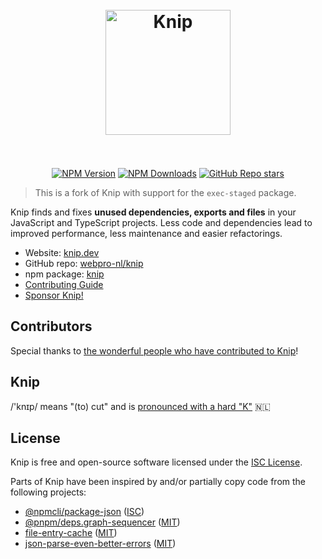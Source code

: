 <h1 align="center">
  <br />
  <a href="https://knip.dev">
    <img height="200" width="200" src="https://knip.dev/favicon.svg" alt="Knip" />
  </a>
  <br />
  <br />
</h1>

<div align="center">

[![NPM Version][2]][1] [![NPM Downloads][3]][1] [![GitHub Repo stars][5]][4]

</div>

> This is a fork of Knip with support for the `exec-staged` package.

Knip finds and fixes **unused dependencies, exports and files** in your
JavaScript and TypeScript projects. Less code and dependencies lead to improved
performance, less maintenance and easier refactorings.

- Website: [knip.dev][6]
- GitHub repo: [webpro-nl/knip][4]
- npm package: [knip][1]
- [Contributing Guide][7]
- [Sponsor Knip!][8]

## Contributors

Special thanks to [the wonderful people who have contributed to Knip][9]!

## Knip

/'knɪp/ means "(to) cut" and is [pronounced with a hard "K"][10] 🇳🇱

## License

Knip is free and open-source software licensed under the [ISC License][11].

Parts of Knip have been inspired by and/or partially copy code from the
following projects:

- [@npmcli/package-json][12] ([ISC][13])
- [@pnpm/deps.graph-sequencer][14] ([MIT][15])
- [file-entry-cache][16] ([MIT][17])
- [json-parse-even-better-errors][18] ([MIT][19])

[1]: https://www.npmjs.com/package/knip
[2]: https://img.shields.io/npm/v/knip?color=f56e0f
[3]: https://img.shields.io/npm/dm/knip?color=f56e0f
[4]: https://github.com/webpro-nl/knip
[5]:
  https://img.shields.io/github/stars/webpro-nl/knip?style=flat-square&color=f56e0f
[6]: https://knip.dev
[7]: https://github.com/webpro-nl/knip/blob/main/.github/CONTRIBUTING.md
[8]: https://knip.dev/sponsors
[9]: https://knip.dev/#created-by-awesome-contributors
[10]: https://www.youtube.com/watch?v=PE7h7KvQoUI&t=9s
[11]: ./license
[12]: https://github.com/npm/package-json
[13]: https://github.com/npm/package-json/blob/main/LICENSE
[14]: https://github.com/pnpm/pnpm/tree/main/deps/graph-sequencer
[15]: https://github.com/pnpm/pnpm/blob/main/LICENSE
[16]: https://github.com/jaredwray/cacheable/tree/main/packages/file-entry-cache
[17]:
  https://github.com/jaredwray/cacheable/blob/main/packages/file-entry-cache/LICENSE
[18]: https://github.com/npm/json-parse-even-better-errors
[19]: https://github.com/npm/json-parse-even-better-errors/blob/main/LICENSE.md
